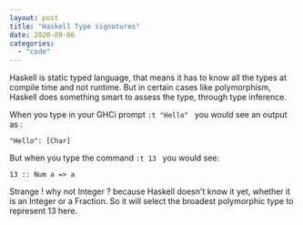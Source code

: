```yaml
---
layout: post
title: "Haskell Type signatures"
date: 2020-09-06
categories:
  - "code"
---
```


Haskell is static typed language, that means it has to know all the types at compile time and not runtime.
But in certain cases like polymorphism, Haskell does something smart to assess the type, through type inference.

<!--more-->

When you type in your GHCi prompt `:t "Hello" ` you would see an output as :

```
"Hello": [Char]
```

But when you type the command `:t 13 ` you would see:

```
13 :: Num a => a
```

Strange ! why not Integer ? because Haskell doesn't know it yet, whether it is an Integer or a Fraction. So it will select the broadest polymorphic type to represent 13 here.
